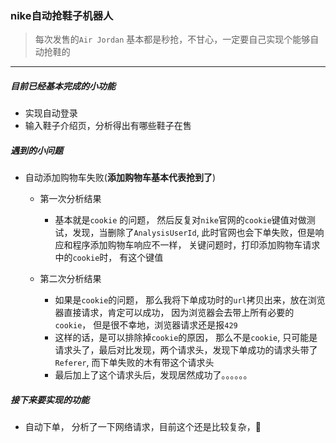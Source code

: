 ### nike自动抢鞋子机器人

> 每次发售的`Air Jordan` 基本都是秒抢，不甘心，一定要自己实现个能够自动抢鞋的

-----------

##### 目前已经基本完成的小功能

* 实现自动登录
* 输入鞋子介绍页，分析得出有哪些鞋子在售



##### 遇到的小问题

* 自动添加购物车失败(**添加购物车基本代表抢到了**)
    * 第一次分析结果
         * 基本就是`cookie` 的问题， 然后反复对`nike`官网的`cookie`键值对做测试，发现，当删除了`AnalysisUserId`, 此时官网也会下单失败，但是响应和程序添加购物车响应不一样， 关键问题时，打印添加购物车请求中的`cookie`时， 有这个键值

    * 第二次分析结果
        * 如果是`cookie`的问题， 那么我将下单成功时的`url`拷贝出来，放在浏览器直接请求，肯定可以成功， 因为浏览器会去带上所有必要的`cookie`， 但是很不幸地，浏览器请求还是报`429`
        * 这样的话，是可以排除掉`cookie`的原因， 那么不是`cookie`, 只可能是请求头了，最后对比发现，两个请求头，发现下单成功的请求头带了`Referer`, 而下单失败的木有带这个请求头
        * 最后加上了这个请求头后，发现居然成功了。。。。。。


##### 接下来要实现的功能

* 自动下单， 分析了一下网络请求，目前这个还是比较复杂，🙈



        








